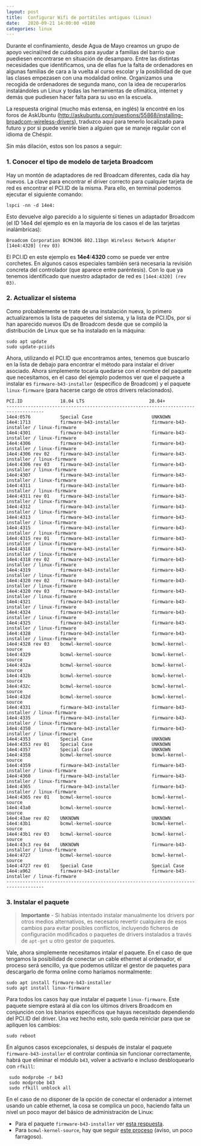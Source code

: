 ```yaml
---
layout: post
title:  Configurar Wifi de portátiles antiguos (Linux)
date:   2020-09-21 14:00:00 +0100
categories: linux 
---
```


Durante el confinamiento, desde Agua de Mayo creamos un grupo de apoyo vecinal/red de cuidados para ayudar a familias del barrio que puediesen encontrarse en situación de desamparo. Entre las distintas necesidades que identificamos, una de ellas fue la falta de ordenadores en algunas familias de cara a la vuelta al curso escolar y la posibilidad de que las clases empezasen con una modalidad online. Organizamos una recogida de ordenadores de segunda mano, con la idea de recuperarlos instalándoles un Linux y todas las herramientas de ofimática, internet y demás que pudiesen hacer falta para su uso en la escuela. 

La respuesta original (mucho más extensa, en inglés) la encontré en los foros de AskUbuntu 
(http://askubuntu.com/questions/55868/installing-broadcom-wireless-drivers), traduzco aquí para tenerlo localizado para futuro y por si puede venirle bien a alguien que se maneje regular con el idioma de Chéspir.

Sin más dilación, estos son los pasos a seguir:

### 1. Conocer el tipo de modelo de tarjeta Broadcom

Hay un montón de adaptadores de red Broadcam diferentes, cada día hay nuevos. La clave para encontrar el driver correcto para cualquier tarjeta de red es encontrar el PCI.ID de la misma. Para ello, en terminal podemos ejecutar el siguiente comando:

```
lspci -nn -d 14e4:
```

Esto devuelve algo parecido a lo siguiente si tienes un adaptador Broadcom (el ID 14e4 del ejemplo es en la mayoría de los casos el de las tarjetas inalámbricas):
```
Broadcom Corporation BCM4306 802.11bgn Wireless Network Adapter [14e4:4320] (rev 03)
```

El PCI.ID en este ejemplo es **14e4:4320** como se puede ver entre corchetes. En algunos casos especiales también será necesaria la revisión concreta del controlador (que aparece entre paréntesis). Con lo que ya tenemos identificado que nuestro adaptador de red es `[14e4:4320] (rev 03)`.


### 2. Actualizar el sistema

Como probablemente se trate de una instalación nueva, lo primero actualizaremos la lista de paquetes del sistema, y la lista de PCI.IDs, por si han aparecido nuevos IDs de Broadcom desde que se compiló la distribución de Linux que se ha instalado en la máquina:

    sudo apt update
    sudo update-pciids

Ahora, utilizando el PCI.ID que encontramos antes, tenemos que buscarlo en la lista de debajo para encontrar el método para instalar el driver asociado. Ahora simplemente tocaría quedarse con el nombre del paquete que necesitamos, en el caso del ejemplo podemos ver que el paquete a instalar es  `firmware-b43-installer` (específico de Broadcom) y el paquete `linux-firmware` (para hacerse cargo de otros drivers relacionados).


    PCI.ID      	    18.04 LTS 	 	                 20.04+
    ------------------------------------------------------------------------------------
    14e4:0576	    	Special Case                      UNKNOWN      
    14e4:1713  	    	firmware-b43-installer            firmware-b43-installer / linux-firmware      
    14e4:4301  	    	firmware-b43-installer            firmware-b43-installer / linux-firmware      
    14e4:4306	    	firmware-b43-installer            firmware-b43-installer / linux-firmware      
    14e4:4306 rev 02	firmware-b43-installer            firmware-b43-installer / linux-firmware      
    14e4:4306 rev 03	firmware-b43-installer            firmware-b43-installer / linux-firmware      
    14e4:4307	    	firmware-b43-installer            firmware-b43-installer / linux-firmware      
    14e4:4311	    	firmware-b43-installer            firmware-b43-installer / linux-firmware      
    14e4:4311 rev 01   	firmware-b43-installer            firmware-b43-installer / linux-firmware      
    14e4:4312	        firmware-b43-installer            firmware-b43-installer / linux-firmware      
    14e4:4313	    	firmware-b43-installer            firmware-b43-installer / linux-firmware      		   
    14e4:4315       	firmware-b43-installer            firmware-b43-installer / linux-firmware      
    14e4:4315 rev 01    firmware-b43-installer            firmware-b43-installer / linux-firmware
    14e4:4318	        firmware-b43-installer            firmware-b43-installer / linux-firmware      		    
    14e4:4318 rev 02    firmware-b43-installer            firmware-b43-installer / linux-firmware      		    
    14e4:4319	        firmware-b43-installer            firmware-b43-installer / linux-firmware      		   
    14e4:4320 rev 02	firmware-b43-installer            firmware-b43-installer / linux-firmware      		   
    14e4:4320 rev 03	firmware-b43-installer            firmware-b43-installer / linux-firmware      		
    14e4:4321	    	firmware-b43-installer            firmware-b43-installer / linux-firmware  
    14e4:4324           firmware-b43-installer            firmware-b43-installer / linux-firmware      	
    14e4:4325		    firmware-b43-installer            firmware-b43-installer / linux-firmware      
    14e4:4328		    firmware-b43-installer            firmware-b43-installer / linux-firmware
    14e4:4328 rev 03	bcmwl-kernel-source               bcmwl-kernel-source      
    14e4:4329		    bcmwl-kernel-source	              bcmwl-kernel-source        
    14e4:432a	       	bcmwl-kernel-source	              bcmwl-kernel-source        
    14e4:432b           bcmwl-kernel-source	              bcmwl-kernel-source        
    14e4:432c  	       	bcmwl-kernel-source	              bcmwl-kernel-source        
    14e4:432d	    	bcmwl-kernel-source	              bcmwl-kernel-source       
    14e4:4331	    	firmware-b43-installer            firmware-b43-installer / linux-firmware          
    14e4:4335	    	firmware-b43-installer            firmware-b43-installer / linux-firmware      
    14e4:4350	    	firmware-b43-installer            firmware-b43-installer / linux-firmware  
    14e4:4353	    	Special Case 		              UNKNOWN        
    14e4:4353 rev 01   	Special Case 		              UNKNOWN                 
    14e4:4357	    	Special Case 		              UNKNOWN        
    14e4:4358	    	bcmwl-kernel-source	              bcmwl-kernel-source
    14e4:4359	    	firmware-b43-installer	          firmware-b43-installer / linux-firmware       
    14e4:4360	    	firmware-b43-installer            firmware-b43-installer / linux-firmware    
    14e4:4365	    	firmware-b43-installer            firmware-b43-installer / linux-firmware      
    14e4:4365 rev 01	bcmwl-kernel-source               bcmwl-kernel-source      
    14e4:43a0 	    	bcmwl-kernel-source	              bcmwl-kernel-source
    14e4:43ae rev 02    UNKNOWN                           UNKNOWN  	  
    14e4:43b1 	    	bcmwl-kernel-source	              bcmwl-kernel-source      	 
    14e4:43b1 rev 03    bcmwl-kernel-source               bcmwl-kernel-source              
    14e4:43c3 rev 04    UNKNOWN                           firmware-b43-installer / linux-firmware                      
    14e4:4727	    	bcmwl-kernel-source		          bcmwl-kernel-source        
    14e4:4727 rev 01   	Special Case                      Special Case         
    14e4:a962	    	firmware-b43-installer            firmware-b43-installer / linux-firmware      
    ------------------------------------------------------------------------------------


### 3. Instalar el paquete 

>  **Importante** - Si habías intentado instalar manualmente los drivers por otros medios alternativos, es necesario revertir cualquiera de esos cambios para evitar posibles conflictos, incluyendo ficheros de configuración modificados o paquetes de drivers instalados a través de `apt-get` u otro gestor de paquetes.

Vale, ahora simplemente necesitamos intalar el paquete. En el caso de que tengamos la posibilidad de conectar un cable ethernet al ordenador, el proceso será sencillo, ya que podemos utilizar el gestor de paquetes para descargarlo de forma online como haríamos normalmente:

    sudo apt install firmware-b43-installer
    sudo apt install linux-firmware

Para todos los casos hay que instalar el paquete `linux-firmware`. Este paquete siempre estará al día con los últimos drivers Broadcom en conjunción con los binarios específicos que hayas necesitado dependiendo del PCI.ID del driver. Una vez hecho esto, solo queda reiniciar para que se apliquen los cambios:

    sudo reboot

En algunos casos excepcionales, si después de instalar el paquete `firmware-b43-installer` el controlar continúa sin funcionar correctamente, habrá que eliminar el módulo `b43`, volver a activarlo e incluso desbloquearlo con `rfkill`:

     sudo modprobe -r b43
     sudo modprobe b43    
     sudo rfkill unblock all  

En el caso de no disponer de la opción de conectar el ordenador a internet usando un cable ethernet, la cosa se complica un poco, haciendo falta un nivel un poco mayor del básico de administración de Linux:

* Para el paquete `firmware-b43-installer` ver [esta respuesta](https://askubuntu.com/a/730813/167850).
* Para `bcmwl-kernel-source`, hay que seguir [este proceso](https://askubuntu.com/questions/626642/how-to-install-broadcom-wireless-drivers-offline/626653#626653) (aviso, un poco farragoso).

